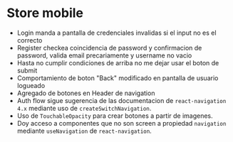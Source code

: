 # Store mobile
- Login manda a pantalla de credenciales invalidas si el input no es el correcto
- Register checkea coincidencia de password y confirmacion de password, valida email precariamente y username no vacio
- Hasta no cumplir condiciones de arriba no me dejar usar el boton de submit
- Comportamiento de boton "Back" modificado en pantalla de usuario logueado
- Agregado de botones en Header de navigation
- Auth flow sigue sugerencia de las documentacion de `react-navigation 4.x` mediante uso de `createSwitchNavigation`.
- Uso de `TouchableOpacity` para crear botones a partir de imagenes.
- Doy acceso a componentes que no son screen a propiedad `navigation` mediante `useNavigation` de `react-navigation`.